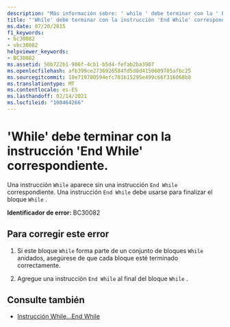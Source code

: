 ```yaml
---
description: "Más información sobre: ' while ' debe terminar con la ' End while ' correspondiente"
title: "'While' debe terminar con la instrucción 'End While' correspondiente."
ms.date: 07/20/2015
f1_keywords:
- bc30082
- vbc30082
helpviewer_keywords:
- BC30082
ms.assetid: 50b722b1-906f-4cb1-b5d4-fefab2ba3907
ms.openlocfilehash: afb399ce2736926584fd5d8d4150609785afbc25
ms.sourcegitcommit: 10e719780594efc781b15295e499c66f316068b8
ms.translationtype: MT
ms.contentlocale: es-ES
ms.lasthandoff: 02/14/2021
ms.locfileid: "100464266"
---
```

# <a name="while-must-end-with-a-matching-end-while"></a>'While' debe terminar con la instrucción 'End While' correspondiente.

Una instrucción `While` aparece sin una instrucción `End While` correspondiente. Una instrucción `End While` debe usarse para finalizar el bloque `While` .  
  
 **Identificador de error:** BC30082  
  
## <a name="to-correct-this-error"></a>Para corregir este error  
  
1. Si este bloque `While` forma parte de un conjunto de bloques `While` anidados, asegúrese de que cada bloque esté terminado correctamente.  
  
2. Agregue una instrucción `End While` al final del bloque `While` .  
  
## <a name="see-also"></a>Consulte también

- [Instrucción While...End While](../language-reference/statements/while-end-while-statement.md)
